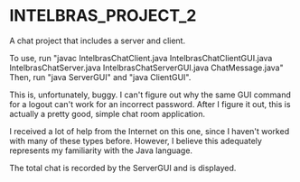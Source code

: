 # INTELBRAS_PROJECT_2
A chat project that includes a server and client.

To use, run "javac IntelbrasChatClient.java IntelbrasChatClientGUI.java IntelbrasChatServer.java IntelbrasChatServerGUI.java ChatMessage.java"
Then, run "java ServerGUI" and "java ClientGUI".

This is, unfortunately, buggy. I can't figure out why the same GUI command for a logout can't work for an incorrect password. After I figure it out, this is actually a pretty good, simple chat room application.

I received a lot of help from the Internet on this one, since I haven't worked with many of these types before. However, I believe this adequately represents my familiarity with the Java language.

The total chat is recorded by the ServerGUI and is displayed.
